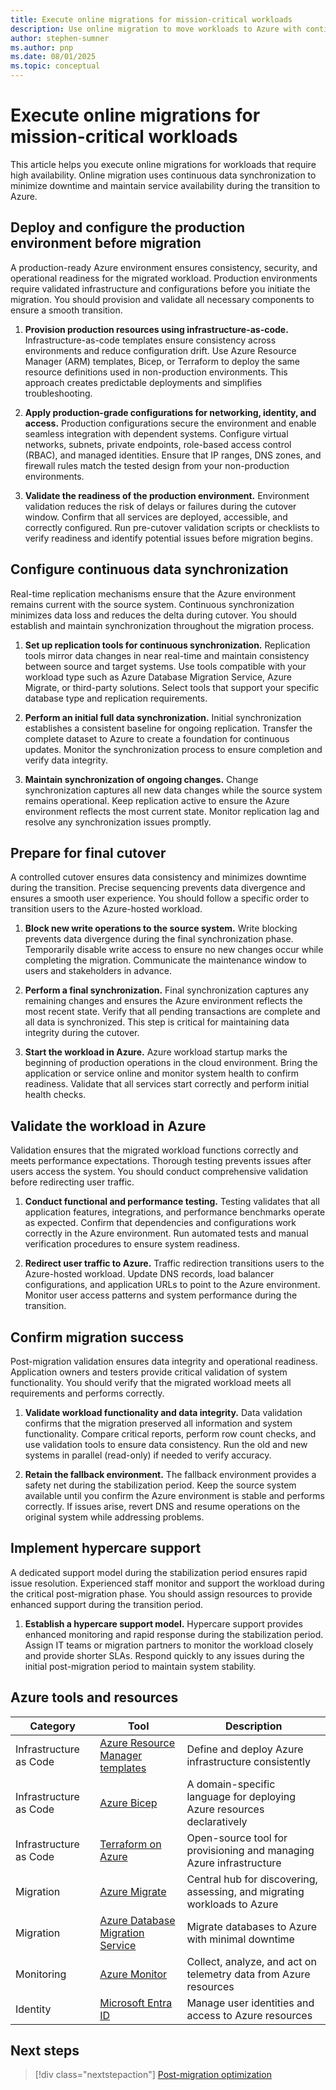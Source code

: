 ```yaml
---
title: Execute online migrations for mission-critical workloads
description: Use online migration to move workloads to Azure with continuous data synchronization that minimizes downtime and maintains high availability.
author: stephen-sumner
ms.author: pnp
ms.date: 08/01/2025
ms.topic: conceptual
---
```


# Execute online migrations for mission-critical workloads

This article helps you execute online migrations for workloads that require high availability. Online migration uses continuous data synchronization to minimize downtime and maintain service availability during the transition to Azure.

## Deploy and configure the production environment before migration

A production-ready Azure environment ensures consistency, security, and operational readiness for the migrated workload. Production environments require validated infrastructure and configurations before you initiate the migration. You should provision and validate all necessary components to ensure a smooth transition.

1. **Provision production resources using infrastructure-as-code.** Infrastructure-as-code templates ensure consistency across environments and reduce configuration drift. Use Azure Resource Manager (ARM) templates, Bicep, or Terraform to deploy the same resource definitions used in non-production environments. This approach creates predictable deployments and simplifies troubleshooting.

2. **Apply production-grade configurations for networking, identity, and access.** Production configurations secure the environment and enable seamless integration with dependent systems. Configure virtual networks, subnets, private endpoints, role-based access control (RBAC), and managed identities. Ensure that IP ranges, DNS zones, and firewall rules match the tested design from your non-production environments.

3. **Validate the readiness of the production environment.** Environment validation reduces the risk of delays or failures during the cutover window. Confirm that all services are deployed, accessible, and correctly configured. Run pre-cutover validation scripts or checklists to verify readiness and identify potential issues before migration begins.

## Configure continuous data synchronization

Real-time replication mechanisms ensure that the Azure environment remains current with the source system. Continuous synchronization minimizes data loss and reduces the delta during cutover. You should establish and maintain synchronization throughout the migration process.

1. **Set up replication tools for continuous synchronization.** Replication tools mirror data changes in near real-time and maintain consistency between source and target systems. Use tools compatible with your workload type such as Azure Database Migration Service, Azure Migrate, or third-party solutions. Select tools that support your specific database type and replication requirements.

2. **Perform an initial full data synchronization.** Initial synchronization establishes a consistent baseline for ongoing replication. Transfer the complete dataset to Azure to create a foundation for continuous updates. Monitor the synchronization process to ensure completion and verify data integrity.

3. **Maintain synchronization of ongoing changes.** Change synchronization captures all new data changes while the source system remains operational. Keep replication active to ensure the Azure environment reflects the most current state. Monitor replication lag and resolve any synchronization issues promptly.

## Prepare for final cutover

A controlled cutover ensures data consistency and minimizes downtime during the transition. Precise sequencing prevents data divergence and ensures a smooth user experience. You should follow a specific order to transition users to the Azure-hosted workload.

1. **Block new write operations to the source system.** Write blocking prevents data divergence during the final synchronization phase. Temporarily disable write access to ensure no new changes occur while completing the migration. Communicate the maintenance window to users and stakeholders in advance.

2. **Perform a final synchronization.** Final synchronization captures any remaining changes and ensures the Azure environment reflects the most recent state. Verify that all pending transactions are complete and all data is synchronized. This step is critical for maintaining data integrity during the cutover.

3. **Start the workload in Azure.** Azure workload startup marks the beginning of production operations in the cloud environment. Bring the application or service online and monitor system health to confirm readiness. Validate that all services start correctly and perform initial health checks.

## Validate the workload in Azure

Validation ensures that the migrated workload functions correctly and meets performance expectations. Thorough testing prevents issues after users access the system. You should conduct comprehensive validation before redirecting user traffic.

1. **Conduct functional and performance testing.** Testing validates that all application features, integrations, and performance benchmarks operate as expected. Confirm that dependencies and configurations work correctly in the Azure environment. Run automated tests and manual verification procedures to ensure system readiness.

2. **Redirect user traffic to Azure.** Traffic redirection transitions users to the Azure-hosted workload. Update DNS records, load balancer configurations, and application URLs to point to the Azure environment. Monitor user access patterns and system performance during the transition.

## Confirm migration success

Post-migration validation ensures data integrity and operational readiness. Application owners and testers provide critical validation of system functionality. You should verify that the migrated workload meets all requirements and performs correctly.

1. **Validate workload functionality and data integrity.** Data validation confirms that the migration preserved all information and system functionality. Compare critical reports, perform row count checks, and use validation tools to ensure data consistency. Run the old and new systems in parallel (read-only) if needed to verify accuracy.

2. **Retain the fallback environment.** The fallback environment provides a safety net during the stabilization period. Keep the source system available until you confirm the Azure environment is stable and performs correctly. If issues arise, revert DNS and resume operations on the original system while addressing problems.

## Implement hypercare support

A dedicated support model during the stabilization period ensures rapid issue resolution. Experienced staff monitor and support the workload during the critical post-migration phase. You should assign resources to provide enhanced support during the transition period.

1. **Establish a hypercare support model.** Hypercare support provides enhanced monitoring and rapid response during the stabilization period. Assign IT teams or migration partners to monitor the workload closely and provide shorter SLAs. Respond quickly to any issues during the initial post-migration period to maintain system stability.

## Azure tools and resources

| Category | Tool | Description |
|----------|------|-------------|
| Infrastructure as Code | [Azure Resource Manager templates](https://learn.microsoft.com/azure/azure-resource-manager/templates/overview) | Define and deploy Azure infrastructure consistently |
| Infrastructure as Code | [Azure Bicep](https://learn.microsoft.com/azure/azure-resource-manager/bicep/overview) | A domain-specific language for deploying Azure resources declaratively |
| Infrastructure as Code | [Terraform on Azure](https://learn.microsoft.com/azure/developer/terraform/) | Open-source tool for provisioning and managing Azure infrastructure |
| Migration | [Azure Migrate](https://learn.microsoft.com/azure/migrate/migrate-overview) | Central hub for discovering, assessing, and migrating workloads to Azure |
| Migration | [Azure Database Migration Service](https://learn.microsoft.com/azure/dms/dms-overview) | Migrate databases to Azure with minimal downtime |
| Monitoring | [Azure Monitor](https://learn.microsoft.com/azure/azure-monitor/overview) | Collect, analyze, and act on telemetry data from Azure resources |
| Identity | [Microsoft Entra ID](https://learn.microsoft.com/entra/fundamentals/whatis) | Manage user identities and access to Azure resources |

## Next steps

> [!div class="nextstepaction"]
> [Post-migration optimization](post-migration-optimization.md)
